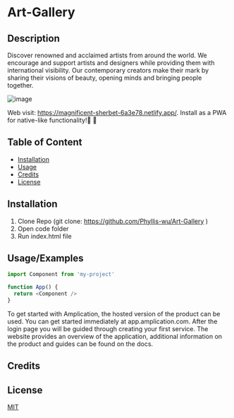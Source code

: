 # Art-Gallery
## Description 


Discover renowned and acclaimed artists from around the world. We encourage and support artists and designers while providing them with international visibility. 
Our contemporary creators make their mark by sharing their visions of beauty, opening minds and bringing people together.



![image](https://github.com/Phyllis-wu/Art-Gallery/assets/140414582/db3e4e24-e2a0-4afe-845e-c5638825475d)

Web visit: https://magnificent-sherbet-6a3e78.netlify.app/. Install as a PWA for native-like functionality!🥳 🚀



## Table of Content


- [Installation](#installation)
- [Usage](#usage)
- [Credits](#credits)
- [License](#license)



## Installation

1. Clone Repo (git clone: https://github.com/Phyllis-wu/Art-Gallery )
2. Open code folder
3. Run index.html file
    
## Usage/Examples

```javascript
import Component from 'my-project'

function App() {
  return <Component />
}
```

To get started with Amplication, the hosted version of the product can be used. You can get started immediately at app.amplication.com. After the login page you will be guided through creating your first service. The website provides an overview of the application, additional information on the product and guides can be found on the docs.

## Credits
## License

[MIT](https://choosealicense.com/licenses/mit/)

